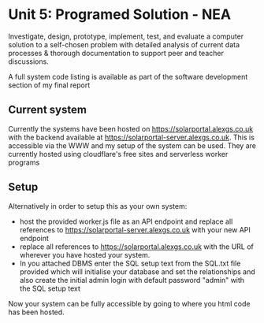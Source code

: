 # Unit 5: Programed Solution - NEA

Investigate, design, prototype, implement, test, and evaluate a computer solution to a self-chosen problem with detailed analysis of current data processes & thorough documentation to support peer and teacher discussions.

A full system code listing is available as part of the software development section of my final report

## Current system

Currently the systems have been hosted on <https://solarportal.alexgs.co.uk> with the backend available at <https://solarportal-server.alexgs.co.uk>. This is accessible via the WWW and my setup of the system can be used. They are currently hosted using cloudflare's free sites and serverless worker programs

## Setup

Alternatively in order to setup this as your own system: 
- host the provided worker.js file as an API endpoint and replace all references to <https://solarportal-server.alexgs.co.uk> with your new API endpoint
- replace all references to <https://solarportal.alexgs.co.uk> with the URL of wherever you have hosted your system. 
- In you attached DBMS enter the SQL setup text from the SQL.txt file provided which will initialise your database and set the relationships and also create the initial admin login with default password "admin" with the SQL setup text

Now your system can be fully accessible by going to where you html code has been hosted.
